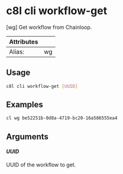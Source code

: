 # c8l cli workflow-get

[wg] Get workflow from Chainloop.

| Attributes       | &nbsp;
|------------------|-------------
| Alias:           | wg

## Usage

```bash
c8l cli workflow-get [UUID]
```

## Examples

```bash
cl wg be52251b-0d8a-4719-bc20-16a586555ea4
```

## Arguments

#### *UUID*

UUID of the workflow to get.


